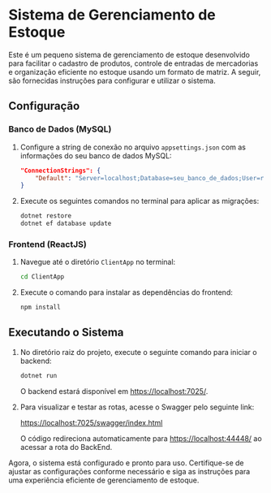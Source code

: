 # Sistema de Gerenciamento de Estoque

Este é um pequeno sistema de gerenciamento de estoque desenvolvido para facilitar o cadastro de produtos, controle de entradas de mercadorias e organização eficiente no estoque usando um formato de matriz. A seguir, são fornecidas instruções para configurar e utilizar o sistema.

## Configuração

### Banco de Dados (MySQL)

1. Configure a string de conexão no arquivo `appsettings.json` com as informações do seu banco de dados MySQL:

   ```json
   "ConnectionStrings": {
       "Default": "Server=localhost;Database=seu_banco_de_dados;User=root;Password=sua_senha;"
   }
   ```

2. Execute os seguintes comandos no terminal para aplicar as migrações:

   ```bash
   dotnet restore
   dotnet ef database update
   ```

### Frontend (ReactJS)

1. Navegue até o diretório `ClientApp` no terminal:

   ```bash
   cd ClientApp
   ```

2. Execute o comando para instalar as dependências do frontend:

   ```bash
   npm install
   ```

## Executando o Sistema

1. No diretório raiz do projeto, execute o seguinte comando para iniciar o backend:

   ```bash
   dotnet run
   ```

   O backend estará disponível em [https://localhost:7025/](https://localhost:7025/).

2. Para visualizar e testar as rotas, acesse o Swagger pelo seguinte link:

   [https://localhost:7025/swagger/index.html](https://localhost:7025/swagger/index.html)

   O código redireciona automaticamente para [https://localhost:44448/](https://localhost:44448/) ao acessar a rota do BackEnd.

Agora, o sistema está configurado e pronto para uso. Certifique-se de ajustar as configurações conforme necessário e siga as instruções para uma experiência eficiente de gerenciamento de estoque.
